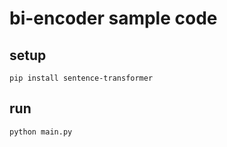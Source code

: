 # bi-encoder sample code

## setup

```shell
pip install sentence-transformer
```

## run

```shell
python main.py
```

